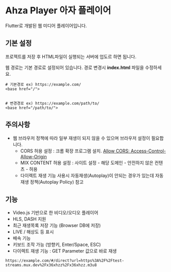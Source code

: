 # Ahza Player 아자 플레이어

Flutter로 개발된 웹 미디어 플레이어입니다. 

## 기본 설정 

프로젝트를 저장 후 HTML파일이 실행되는 서버에 업도르 하면 됩니다. 

웹 경로는 기본 경로로 설정되어 있습니다. 경로 변경시 **index.html** 파일을 수정하세요.

```
# 기본경로 ex) https://example.com/
<base href="/">


# 변경경로 ex) https://example.com/path/to/
<base href="/path/to/">
```

## 주의사항 

- 웹 브라우저 정책에 따라 일부 재생이 되지 않을 수 있으며 브라우저 설정이 필요합니다. 
  - CORS 허용 설정 : 크롬 확장 프로그램 설치. [Allow CORS: Access-Control-Allow-Origin](https://chrome.google.com/webstore/detail/allow-cors-access-control/lhobafahddgcelffkeicbaginigeejlf)
  - MIX CONTENT 허용 설정 : 사이트 설정 - 해당 도메인 - 안전하지 않은 컨텐츠 - 허용 
  - 다이렉트 재생 기능 사용시 자동재생(Autoplay)이 안되는 경우가 있는데 자동 재생 정책(Autoplay Policy) 참고 

## 기능

- Video.js 기반으로 한 비디오/오디오 플레이어
- HLS, DASH 지원 
- 최근 재생목록 저장 기능 (Browser DB에 저장) 
- LIVE / 해상도 등 표시 
- 배속 기능 
- 키보드 조작 가능 (방향키, Enter/Space, ESC)
- 다이렉트 재생 기능 : GET Parameter 값으로 바로 재생
```
https://example.com/#/direct?url=https%3A%2F%2Ftest-streams.mux.dev%2Fx36xhzz%2Fx36xhzz.m3u8
```


